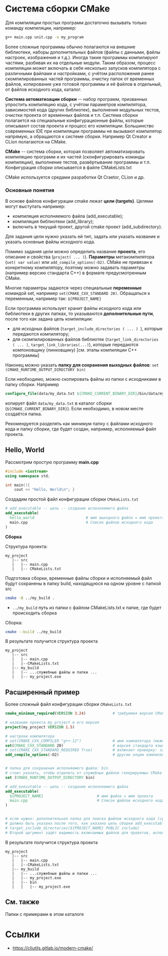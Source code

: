 # Система сборки CMake

Для компиляции простых программ достаточно вызывать только команду компиляции, например:
```bash
g++ main.cpp unit.cpp -o my_program 
```
Более сложные программы обычно полагаются на внешние библиотеки, наборы дополнительных файлов (файлы с данными, файлы настроек, изображения и т.д.).
Иногда такие программы компилируют частями, разбивая их на отдельные модули. 
Таким образом, процесс компиляции может включать в себя несколько запусков компилятора с различными файлами и настройками, 
с учётом расположения ранее скомпилированных частей программы, очистку папок от временных файлов, 
копирование уже готовой программы и её файлов в отдельный, от файлов исходного кода, каталог.

**Система автоматизации сборки** -- набор программ, призванных упростить компиляцию кода, с учётом параметров компилятора, 
зависимостей кода (других библиотек), выполнения модульных тестов, очистки проекта от временных файлов и т.п. 
Система сборки полагается на специальные конфигурационные файлы, которые описывают состав проекта и процесс его компиляции. 
Большинство современных IDE при компиляции программы не вызывают компилятор напрямую, а обращаются к системе сборки. 
Например Qt Creator и CLion полагаются на CMake.

**CMake** -- система сборки, которая позволяет автоматизировать компиляцию программ и их частей (сконфигурировать команды компиляции), 
выполнение тестов, развёртывание программы и т.п. Конфигурация сборки описывается в файле CMakeLists.txt

CMake используется средами разработки Qt Craetor, CLion и др.

### Основные понятия
В основе файлов конфигурации cmake лежат **цели (targets)**. Целями могут выступать например: 
- компиляция исполняемого файла (add_executable);
- компиляция библиотеки  (add_library);
- включить в текущий проект, другой cmake проект (add_subdirectory).

Для задания цели нужно указать ей тип, задать или указать название и указать основные файлы исходного кода.

Помимо задания цели можно определить название **проекта**, его описание и свойства (`project( ... )`). **Параметры** метакомпилятора (`set( var value)`  или `add_compile_options(-O2)`. CMake не привязан к конкретному компилятору, поэтому можно задавать параметры (например версию стандарта C++) в формате предусмотренным CMake.

Многие параметры задаются через специальные **переменные** командой set, например `set(CMAKE_CXX_STANDARD 20)`. Обращаться к переменным, например так: `${PROJECT_NAME}`

Если программа использует хранит файлы исходного кода или библиотеки в других папках, то указываются **дополнительные пути**, после того как задана цель компиляции:
- для исходных файлов (`target_include_directories ( ... ) `), которые передаются компилятору;
- для скомпилированных файлов библиотек (`target_link_directories ( ... )`, `target_link_libraries(...)`), которые передаются компоновщику (линковщику) [см. этапы компиляции С++ программы]

Наконец можно указать **папку для сохранения выходных файлов**: `set (CMAKE_RUNTIME_OUTPUT_DIRECTORY bin)`

Если необходимо, можно скопировать файлы из папки с исходниками в папку сборки. Например
```CMake
configure_file(data/my_data.txt ${CMAKE_CURRENT_BINARY_DIR}/bin/data/my_data.txt)
```
копирует файл `data/my_data.txt` в каталог сборки (`${CMAKE_CURRENT_BINARY_DIR}`). Если необходимо, в новом месте создаётся папка.

Рекомендуется разделять как минимум папку с файлами исходного кода и папку сборки, где будет создан, например, исполняемый файл проекта. 

## Hello, World

Рассмотрим простую программу **main.cpp**
```C++
#include <iostream>
using namespace std;

int main(){
	cout << "Hello, World\n"; }
```
Создадим простой файл конфигурации сборки `CMakeLists.txt`
```cmake
# add_executable -- цель -- создание исполняемого файла
add_executable(                         
  hello_world                       # имя выходного файла = имя проекта
  main.cpp                          # Список файлов исходного кода
)
```

**Сборка**

Структура проекта:
```
my_project
   |-- src
   |   |-- main.cpp
   |   |-- CMakeLists.txt
```

Подготовка сборки, временные файлы сборки и исполняемый файл будут сохранены в папку build, находящуюся на одном уровне с папкой src
```bash
cmake -B ../my_build .
```
- `../my_build` путь из папки с файлом CMakeLists.txt к папке, где будет происходить сборка

Сборка:
```bash
cmake --build ../my_build 
```

В результате получится структура проекта
```
my_project
   |-- src
   |   |-- main.cpp
   |   |--CMakeLists.txt
   |-- my_build
   |   |-- ...служебные файлы и папки ...
   |   |-- my_project.exe
```


## Расширенный пример
Более сложный файл конфигурации сборки `CMakeLists.txt`
```cmake
cmake_minimum_required(VERSION 3.24)			# требуемая версия CMake

# название проекта my_project и его версия
project(my_project VERSION 1.5)

# настроки компилятора
# set(CMAKE_CXX_COMPILER "g++-12")         		# имя компилятора (можно указать полный путь)
set(CMAKE_CXX_STANDARD 20)               		# версия стандарта языка
# set(CMAKE_CXX_STANDARD_REQUIRED True)  		# включает проверку: задана ли явно версия стандарта языка
add_compile_options(-O2)                 		# другие опции компиляции: второй уровень потимизации кода


# папка для сохранения исполняемого файла: bin
# стоит указать, чтобы отделить от служебных файлов генерируемых CMake
set (CMAKE_RUNTIME_OUTPUT_DIRECTORY bin)

# add_executable -- цель -- создание исполняемого файла
add_executable(                         
  ${PROJECT_NAME}                        # имя файла = имя проекта
  main.cpp                               # Список файлов исходного кода через пробел
)


# если нужно: дополнительная папка для поиска файлов исходного кода (cpp и h) 
# должна быть указана после того, как указана цель сборки add_executable или add_librarie
# target_include_directories(${PROJECT_NAME} PUBLIC include)
# Второй аргумент задёт видимость включаемых файлов для проектов, использующих данный (если они есть)
```


В результате получится структура проекта
```
my_project
   |-- src
   |   |-- main.cpp
   |   |--CMakeLists.txt
   |-- my_build
   |   |-- ...служебные файлы и папки ...
   |   |-- my_project.exe
   |   |-- bin
   |   |   |-- my_project.exe
```


## См. также
Папки с примерами в этом каталоге

# Ссылки
- https://cliutils.gitlab.io/modern-cmake/
